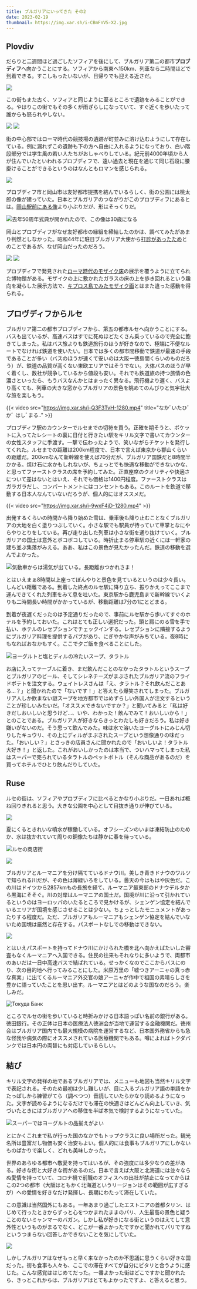 ```yaml
---
title: ブルガリアにいってきた その2
date: 2023-02-19
thumbnail: https://img.xar.sh/i-CBmFnV5-X2.jpg
---
```


## Plovdiv

だらりと二週間ほど過ごしたソフィアを後にして、ブルガリア第二の都市**プロブディフ**へ向かうことにする。ソフィアから南東へ150km、列車なら二時間ほどで到着できる。すこしもったいないが、日帰りでも迎える近さだ。

![](https://img.xar.sh/i-GmSwsf4-X2.jpg)

この街もまた古く、ソフィアと同じように至るところで遺跡をみることができる。やはりこの街でもその多くが雨ざらしになっていて、すぐ近くを歩いたって誰からも怒られやしない。

![](https://img.xar.sh/i-HNsVjtB-X2.jpg)
![](https://img.xar.sh/i-WKMXPRf-X2.jpg)

街の中心部ではローマ時代の競技場の遺跡が町並みに溶け込むようにして存在している。例に漏れずこの遺跡も下の方へ自由に入れるようになっており、白い階段部分では学生風の若い人たちがおしゃべりしている。紀元前4000年頃から人が住んでいたといわれるプロブディフで、遠い過去と現在を通じて同じ石段に腰掛けることができるというのはなんともロマンを感じられる。

![](https://img.xar.sh/i-F6Rqfx5-X2.jpg)

プロブディフ市と岡山市は友好都市提携を結んでいるらしく、街の公園には桃太郎の像が建っていた。日本とブルガリアのつながりがこのプロブディフにあるとは。[岡山駅前にある像](https://www.okayama-kanko.jp/okatabi/797/page)より小ぶりだが、形はそっくりだ。

![去年50周年式典が開かれたので、この像は30歳になる](https://img.xar.sh/i-jmvG4Rq-X2.jpg)

岡山とプロブディフがなぜ友好都市の縁組を締結したのかは、調べてみたがあまり判然としなかった。昭和44年に駐日ブルガリア大使から[打診があったため](https://crd.ndl.go.jp/reference/modules/d3ndlcrdentry/index.php?page=ref_view&id=1000086838)とのことであるが、なぜ岡山だったのだろう。

![](https://img.xar.sh/i-4zDn5qm-X2.jpg)
![](https://img.xar.sh/i-w7c5bBd-X2.jpg)

プロブディフで発見された[ローマ時代のモザイク床](https://en.wikipedia.org/wiki/Great_Basilica,_Plovdiv)の展示を覆うように立てられた博物館がある。モザイクの上に敷かれたガラスの床の上を歩き回れるという趣向を凝らした展示方法で、[キプロス島でみたモザイク画](/post/1657384808/)とはまた違った感動を得られる。



## プロヴディフからルセ

ブルガリア第二の都市プロブディフから、第五の都市ルセへ向かうことにする。バスも出ているが、高速バスはすでに死ぬほどたくさん乗っているので完全に飽きてしまった。私はバス旅よりも鉄道旅行のほうが好きなので、極端に不便なルートでなければ鉄道を使いたい。日本では多くの都市間移動で鉄道が最速の手段であることが多い（バスのほうが速くて安いのは大阪ー徳島間くらいのものだろう）が、鉄道の品質が高くない東欧エリアではそうでない。大体バスのほうが早く着くし、数社が競争しているから値段も安い。それでも鉄道旅の持つ旅情の色濃さといったら、もうバスなんかとはまったく異なる。飛行機より遅く、バスより高くても、列車の大きな窓からブルガリアの景色を眺めてのんびりと気宇壮大な旅を楽しもう。

{{< video src="https://img.xar.sh/i-Q3F3TvH-1280.mp4" title="なかﾞいたひﾞかﾞ はしﾞまる.." >}}

プロブディフ駅のカウンターでルセまでの切符を買う。正確を期そうと、ポケットに入ってたレシートの裏に日付と行きたい駅をキリル文字で書いてカウンターの女性スタッフに手渡す。一撃で伝わったようで、笑いながらチケットを発行してくれた。ルセまでの距離は200km程度で、日本で言えば東京から郡山くらいの距離だ。200kmなんて新幹線を使えば70分だが、ブルガリア国鉄だと8時間半かかる。焼け石に水かもしれないが、ちょっとでも快適な移動ができないかな、と思ってファーストクラスの席を予約してみた。正直座席のクオリティや快適さについて差はないとはいえ、それでも価格は1400円程度。ファーストクラスはガラガラだし、コンパートメントにはコンセントもある。このルートを鉄道で移動する日本人なんていないだろうが、個人的にはオススメだ。

{{< video src="https://img.xar.sh/i-9wxF4jD-1280.mp4" >}}

出発するくらいの時間から降り始めた雪は、乗車後も降り止むことなくブルガリアの大地を白く塗りつぶしていく。小さな駅でも駅員が待っていて車掌となにやらやりとりをしている。再び走り出した列車は小さな街を通り抜けていく。ブルガリアの国土は意外とボコボコしている。時折止まる停車駅の近くには一軒家の建ち並ぶ集落がみえる。ああ、私はこの景色が見たかったんだ。鉄道の移動を選んでよかった。

![気動車からは湯気が出ている。長距離おつかれさま！](https://img.xar.sh/i-xfSNknq-X2.jpg)

とはいえまぁ8時間以上座ってぼんやりと景色を見ているというのは少々長い。しんどい距離である。到着した終点のルセ駅に降り立ち、振りかえってここまで運んできてくれた列車をみて息を吐いた。東京駅から鹿児島まで新幹線でいくよりも二時間長い時間がかかっているが、移動距離は7分の1にとどまる。

到着が夜遅くだったのは予定通りだったので、事前にルセ駅から歩いてすぐのホテルを予約しておいた。これはとても正しい選択だった。頭と肩にのる雪を手で払い、ホテルのレセプションでチェックインする。レセプションに隣接するようにブルガリア料理を提供するパブがあり、にぎやかな声がみちている。夜8時にもなればおなかもすく。ここで夕ご飯を食べることにした。

![ヨーグルトと塩とディルの冷たいスープ、タラトル](https://img.xar.sh/i-CBmFnV5-X2.jpg)

お店に入ってテーブルに着き、まだ飲んだことのなかったタラトルというスープとブルガリアのビール、そしてシレネチーズがまぶされたブルガリア流のフライドポテトを注文する。ウェイトレスさんは「え、タラトル？それ飲んだことある…？」と聞かれたので「ないです！」と答えたら爆笑されてしまった。ブルガリア人しか飲まない謎スープを地方都市ではめずらしい外国人が注文するということが珍しいみたいだ。「オススメできないですか？」と聞いてみると「私は好きだしおいしいと思うけど…、いや、わかった！飲んでみて！おいしいから！」とのことである。ブルガリア人が好きならきっとわたしも好きだろう。私は好き嫌いがないのだ。そう思って飲んでみた。味は水で溶いたヨーグルトにみじん切りしたキュウリ、その上にディルがまぶされたスープという想像通りの味だった。「おいしい？」とさっきの店員さんに聞かれたので「おいしいよ！タラトル大好き！」と返した。これがおいしかったのは本当で、ついハマってしまった私はスーパーで売られているタラトルのペットボトル（そんな商品があるのだ）を買ってホテルでひとり飲んだりしていた。

## Ruse

ルセの街は、ソフィアやプロブディフに比べるとかなり小ぶりだ。一日あれば概ね回りきれると思う。大きな公園を中心として目抜き通りが伸びている。

![](https://img.xar.sh/i-fxqnfj9-X2.jpg)

夏にくるときれいな噴水が稼働している。オフシーズンのいまは凍結防止のためか、水は抜かれていて周りの銅像たちは静かに春を待っている。

![ルセの商店街](https://img.xar.sh/i-h2xgj8t-X2.jpg)

![](https://img.xar.sh/i-HxRGmpk-X2.jpg)

ブルガリアとルーマニアを分け隔てているドナウ川。美しき青きドナウのワルツで知られる川だが、その色は薄緑いろをしている。曇天の今はもはや灰色だ。この川はドイツから2857kmもの長旅を経て、ルーマニア最東部のドナウデルタから黒海にそそぐ。川の対岸はルーマニアの国土だ。国境が川に沿って引かれているというのはヨーロッパのいたるところで見かけるが、シェンゲン協定を結んでいるエリアが国境を感じさせることは少ない。ちょっとしたモニュメントがあったりする程度だ。ただ、ブルガリアもルーマニアもシェンゲン協定を結んでいないため国境は厳然と存在する。パスポートなしでの移動はできない。

![](https://img.xar.sh/i-MkGz58m-X2.jpg)

とはいえパスポートを持ってドナウ川にかけられた橋を北へ向かえばたいした審査もなくルーマニアへ入国できる。住民の往来もそれなりに多いようで、両都市のあいだは一日中高速バスで結ばれている。せっかくなのでここからバスにのり、次の目的地へ行ってみることにした。米原万里の「嘘つきアーニャの真っ赤な真実」に出てくるルーマニア外交官の娘アーニャが作中で祖国の素晴らしさを豊かに語っていたことを思い出す。ルーマニアとはどのような国なのだろう。楽しみだ。

![Токуда Банк](https://img.xar.sh/i-nCV56qq-X2.jpg)

ところでルセの街を歩いていると時折みかける日本語っぽい名前の銀行がある。徳田銀行。その正体は日本の医療法人徳洲会が当地で運営する金融機関だ。徳州会はブルガリア国内でも最大規模の病院を運営するなど、日本国外務省からも急な怪我や病気の際にオススメされている医療機関でもある。噂によればトクダバンクでは日本円の両替にも対応しているらしい。


## 結び

キリル文字の発祥の地であるブルガリアでは、メニューも地図も当然キリル文字で表記される。そのため最初は少し難しいが、目に入るブルガリア語の単語をかたっぱしから練習がてら（調べつつ）音読していたらかなり読めるようになった。文字が読めるようになるだけでも滞在の快適さはどんどん向上していき、気づいたときにはブルガリアへの移住を半ば本気で検討するようになっていた。

![スーパーではヨーグルトの品揃えがよい](https://img.xar.sh/i-p9Qp8Pc-X2.jpg)

とにかくこれまで私が行った国のなかでもトップクラスに良い場所だった。観光名所は豊富だし物価も安く治安もよい。個人的には食事もブルガリアにしかないものばかりで楽しく、どれも美味しかった。

世界のあらゆる都市へ敬愛を持ってはいるが、その強度には多少なりの差がある。好きな街と大好きな街があるのだ。日本で言えば大阪と北海道には並々ならぬ愛情を持っていて、コロナ禍で前職のオフィスへの出社が禁止になってからはこの2つの都市（大阪はともかく北海道というリージョンはその範囲が広すぎるが）への愛情を好きなだけ発揮し、長期にわたって滞在していた。

この意識は当然国外にもある。一年あまり過ごしたエストニアの首都タリン、はじめて行ったときからずっと心をつかまれたままのパリ、人生最高の景色と疑うことのないミャンマーのバガン。しかし私が好きになる街というのはえてして意外性というものがまるでなく、どこが一番よかったですかと聞かれてパリですねというつまらない回答しかできないことを気にしていた。

![](https://img.xar.sh/i-zsMsRck-X2.jpg)

しかしブルガリアはなぜもっと早く来なかったのか不思議に思うくらい好きな国だった。街も食事も人々も、ここでの滞在すべてが自分にピタリと合うように感じた。こんな感覚ははじめてだった。一番よかった街はどこですかと聞かれたら、きっとこれからは、ブルガリアはとてもよかったですよ、と答えると思う。
